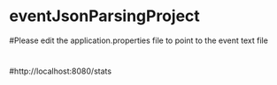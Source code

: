 # eventJsonParsingProject
#Please edit the application.properties file to point to the event text file 
#
#http://localhost:8080/stats
